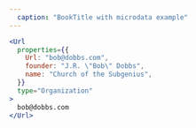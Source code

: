 ```yaml
---
  caption: "BookTitle with microdata example"
---
```


<!-- markdownlint-disable MD041 -->
<!-- dprint-ignore -->
```jsx
<Url
  properties={{
    Url: "bob@dobbs.com",
    founder: "J.R. \"Bob\" Dobbs",
    name: "Church of the Subgenius",
  }}
  type="Organization"
>
  bob@dobbs.com
</Url>
```
